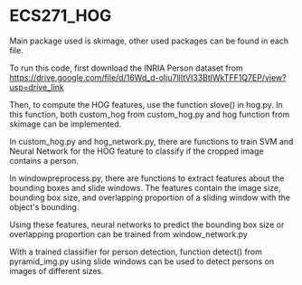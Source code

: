 # ECS271_HOG

Main package used is skimage, other used packages can be found in each file.

To run this code, first download the INRIA Person dataset from https://drive.google.com/file/d/16Wd_d-oIju7llItVI33BtlWkTFF1Q7EP/view?usp=drive_link

Then, to compute the HOG features, use the function slove() in hog.py. In this function, both custom_hog from custom_hog.py and hog function from skimage can be implemented.

In custom_hog.py and hog_network.py, there are functions to train SVM and Neural Network for the HOG feature to classify if the cropped image contains a person.

In windowpreprocess.py, there are functions to extract features about the bounding boxes and slide windows. The features contain the image size, bounding box size, and overlapping proportion of a sliding window with the object's bounding.

Using these features, neural networks to predict the bounding box size or overlapping proportion can be trained from window_network.py

With a trained classifier for person detection, function detect() from pyramid_img.py using slide windows can be used to detect persons on images of different sizes. 
